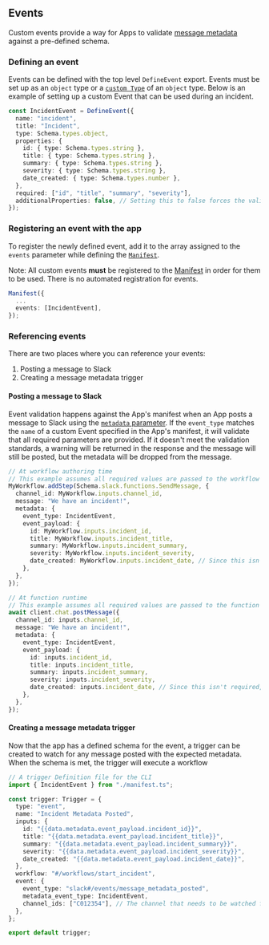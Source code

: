 ## Events

Custom events provide a way for Apps to validate
[message metadata](https://api.slack.com/metadata) against a pre-defined schema.

### Defining an event

Events can be defined with the top level `DefineEvent` export. Events must be
set up as an `object` type or a [`custom Type`][types] of an `object` type.
Below is an example of setting up a custom Event that can be used during an
incident.

```ts
const IncidentEvent = DefineEvent({
  name: "incident",
  title: "Incident",
  type: Schema.types.object,
  properties: {
    id: { type: Schema.types.string },
    title: { type: Schema.types.string },
    summary: { type: Schema.types.string },
    severity: { type: Schema.types.string },
    date_created: { type: Schema.types.number },
  },
  required: ["id", "title", "summary", "severity"],
  additionalProperties: false, // Setting this to false forces the validation to catch any additional properties
});
```

### Registering an event with the app

To register the newly defined event, add it to the array assigned to the
`events` parameter while defining the [`Manifest`][manifest].

Note: All custom events **must** be registered to the [Manifest][manifest] in
order for them to be used. There is no automated registration for events.

```ts
Manifest({
  ...
  events: [IncidentEvent],
});
```

### Referencing events

There are two places where you can reference your events:

1. Posting a message to Slack
2. Creating a message metadata trigger

#### Posting a message to Slack

Event validation happens against the App's manifest when an App posts a message
to Slack using the
[`metadata` parameter](https://api.slack.com/methods/chat.postMessage#arg_metadata).
If the `event_type` matches the `name` of a custom Event specified in the App's
manifest, it will validate that all required parameters are provided. If it
doesn't meet the validation standards, a warning will be returned in the
response and the message will still be posted, but the metadata will be dropped
from the message.

```ts
// At workflow authoring time
// This example assumes all required values are passed to the workflow's inputs
MyWorkflow.addStep(Schema.slack.functions.SendMessage, {
  channel_id: MyWorkflow.inputs.channel_id,
  message: "We have an incident!",
  metadata: {
    event_type: IncidentEvent,
    event_payload: {
      id: MyWorkflow.inputs.incident_id,
      title: MyWorkflow.inputs.incident_title,
      summary: MyWorkflow.inputs.incident_summary,
      severity: MyWorkflow.inputs.incident_severity,
      date_created: MyWorkflow.inputs.incident_date, // Since this isn't required, it doesn't need to exist to pass validation
    },
  },
});
```

```ts
// At function runtime
// This example assumes all required values are passed to the function's inputs
await client.chat.postMessage({
  channel_id: inputs.channel_id,
  message: "We have an incident!",
  metadata: {
    event_type: IncidentEvent,
    event_payload: {
      id: inputs.incident_id,
      title: inputs.incident_title,
      summary: inputs.incident_summary,
      severity: inputs.incident_severity,
      date_created: inputs.incident_date, // Since this isn't required, it doesn't need to exist to pass validation
    },
  },
});
```

#### Creating a message metadata trigger

Now that the app has a defined schema for the event, a trigger can be created to
watch for any message posted with the expected metadata. When the schema is met,
the trigger will execute a workflow

```ts
// A trigger Definition file for the CLI
import { IncidentEvent } from "./manifest.ts";

const trigger: Trigger = {
  type: "event",
  name: "Incident Metadata Posted",
  inputs: {
    id: "{{data.metadata.event_payload.incident_id}}",
    title: "{{data.metadata.event_payload.incident_title}}",
    summary: "{{data.metadata.event_payload.incident_summary}}",
    severity: "{{data.metadata.event_payload.incident_severity}}",
    date_created: "{{data.metadata.event_payload.incident_date}}",
  },
  workflow: "#/workflows/start_incident",
  event: {
    event_type: "slack#/events/message_metadata_posted",
    metadata_event_type: IncidentEvent,
    channel_ids: ["C012354"], // The channel that needs to be watched for message metadata being posted
  },
};

export default trigger;
```

[manifest]: ./manifest.md
[types]: ./types.md

